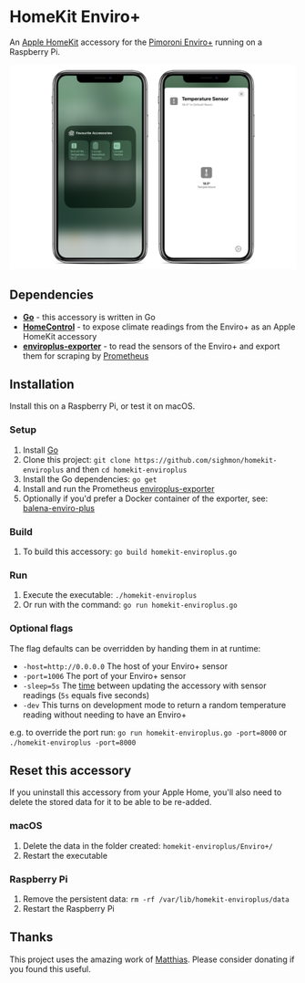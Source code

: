 # HomeKit Enviro+
An [Apple HomeKit](https://developer.apple.com/homekit/) accessory for the [Pimoroni Enviro+](https://shop.pimoroni.com/products/enviro?variant=31155658457171) running on a Raspberry Pi.

![The accessory added to iOS](_images/homekit-enviroplus.jpg)

## Dependencies

* [**Go**](http://golang.org/doc/install) - this accessory is written in Go
* [**HomeControl**](https://github.com/brutella/hc) - to expose climate readings from the Enviro+ as an Apple HomeKit accessory
* [**enviroplus-exporter**](https://github.com/sighmon/enviroplus_exporter) - to read the sensors of the Enviro+ and export them for scraping by [Prometheus](https://prometheus.io)

## Installation

Install this on a Raspberry Pi, or test it on macOS.

### Setup

1. Install [Go](http://golang.org/doc/install)
1. Clone this project: `git clone https://github.com/sighmon/homekit-enviroplus` and then `cd homekit-enviroplus`
1. Install the Go dependencies: `go get`
1. Install and run the Prometheus [enviroplus-exporter](https://github.com/sighmon/enviroplus_exporter)
1. Optionally if you'd prefer a Docker container of the exporter, see: [balena-enviro-plus](https://github.com/sighmon/balena-enviro-plus)

### Build

1. To build this accessory: `go build homekit-enviroplus.go`

### Run

1. Execute the executable: `./homekit-enviroplus`
1. Or run with the command: `go run homekit-enviroplus.go`

### Optional flags

The flag defaults can be overridden by handing them in at runtime:

* `-host=http://0.0.0.0` The host of your Enviro+ sensor
* `-port=1006` The port of your Enviro+ sensor
* `-sleep=5s` The [time](https://golang.org/pkg/time/#ParseDuration) between updating the accessory with sensor readings (`5s` equals five seconds)
* `-dev` This turns on development mode to return a random temperature reading without needing to have an Enviro+

e.g. to override the port run: `go run homekit-enviroplus.go -port=8000` or `./homekit-enviroplus -port=8000`

## Reset this accessory

If you uninstall this accessory from your Apple Home, you'll also need to delete the stored data for it to be able to be re-added.

### macOS

1. Delete the data in the folder created: `homekit-enviroplus/Enviro+/`
1. Restart the executable

### Raspberry Pi

1. Remove the persistent data: `rm -rf /var/lib/homekit-enviroplus/data`
1. Restart the Raspberry Pi

## Thanks

This project uses the amazing work of [Matthias](https://github.com/brutella). Please consider donating if you found this useful.
